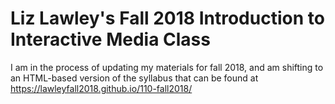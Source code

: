 # Liz Lawley's Fall 2018 Introduction to Interactive Media Class

I am in the process of updating my materials for fall 2018, and am shifting to an HTML-based version of the syllabus that can be found at https://lawleyfall2018.github.io/110-fall2018/